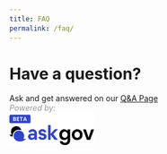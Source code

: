 ```yaml
---
title: FAQ
permalink: /faq/
---
```

# **Have a question?** # 

Ask and get answered on our [Q&amp;A Page](https://go.ask.gov.sg/peps)
<br>
<span style="color:#999999"><em>Powered by:
<br><img style="width:30%;float:left" src="/images/logo-askgov.png">
<br></em></span>